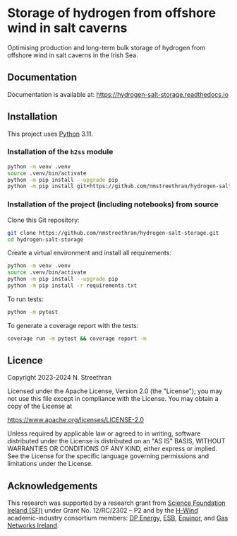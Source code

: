 # Storage of hydrogen from offshore wind in salt caverns

Optimising production and long-term bulk storage of hydrogen from offshore wind in salt caverns in the Irish Sea.

## Documentation

Documentation is available at: <https://hydrogen-salt-storage.readthedocs.io>

## Installation

This project uses [Python](https://www.python.org/) 3.11.

### Installation of the `h2ss` module

```sh
python -m venv .venv
source .venv/bin/activate
python -m pip install --upgrade pip
python -m pip install git+https://github.com/nmstreethran/hydrogen-salt-storage
```

### Installation of the project (including notebooks) from source

Clone this Git repository:

```sh
git clone https://github.com/nmstreethran/hydrogen-salt-storage.git
cd hydrogen-salt-storage
```

Create a virtual environment and install all requirements:

```sh
python -m venv .venv
source .venv/bin/activate
python -m pip install --upgrade pip
python -m pip install -r requirements.txt
```

To run tests:

```sh
python -m pytest
```

To generate a coverage report with the tests:

```sh
coverage run -m pytest && coverage report -m
```

## Licence

Copyright 2023-2024 N. Streethran

Licensed under the Apache License, Version 2.0 (the "License"); you may not use this file except in compliance with the License. You may obtain a copy of the License at

<https://www.apache.org/licenses/LICENSE-2.0>

Unless required by applicable law or agreed to in writing, software distributed under the License is distributed on an "AS IS" BASIS, WITHOUT WARRANTIES OR CONDITIONS OF ANY KIND, either express or implied. See the License for the specific language governing permissions and limitations under the License.

## Acknowledgements

This research was supported by a research grant from [Science Foundation Ireland (SFI)](http://www.sfi.ie/) under Grant No. 12/RC/2302 – P2 and by the [H-Wind](https://www.marei.ie/project/h-wind) academic-industry consortium members: [DP Energy](https://dpenergy.com/), [ESB](https://esb.ie/), [Equinor](https://www.equinor.com/), and [Gas Networks Ireland](https://www.gasnetworks.ie/).
